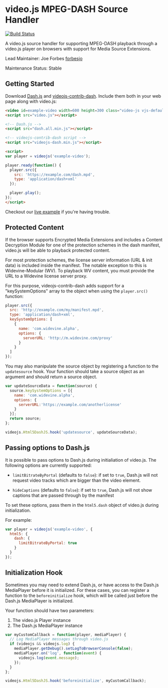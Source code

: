 # video.js MPEG-DASH Source Handler

[![Build Status](https://travis-ci.org/videojs/videojs-contrib-dash.svg?branch=master)](https://travis-ci.org/videojs/videojs-contrib-dash)

A video.js source handler for supporting MPEG-DASH playback through a video.js player on browsers with support for Media Source Extensions.

Lead Maintainer: Joe Forbes [forbesjo](https://github.com/forbesjo)

Maintenance Status: Stable

## Getting Started

Download [Dash.js](https://github.com/Dash-Industry-Forum/dash.js/releases) and [videojs-contrib-dash](https://github.com/videojs/videojs-contrib-dash/releases). Include them both in your web page along with video.js:

```html
<video id=example-video width=600 height=300 class="video-js vjs-default-skin" controls></video>
<script src="video.js"></script>

<!-- Dash.js -->
<script src="dash.all.min.js"></script>

<!-- videojs-contrib-dash script -->
<script src="videojs-dash.min.js"></script>

<script>
var player = videojs('example-video');

player.ready(function() {
  player.src({
    src: 'https://example.com/dash.mpd',
    type: 'application/dash+xml'
  });

  player.play();
});
</script>
```

Checkout our [live example](http://videojs.github.io/videojs-contrib-dash/) if you're having trouble.

## Protected Content

If the browser supports Encrypted Media Extensions and includes a Content Decryption Module for one of the protection schemes in the dash manifest, video.js will be able to playback protected content.

For most protection schemes, the license server information (URL &amp; init data) is included inside the manifest. The notable exception to this is Widevine-Modular (WV). To playback WV content, you must provide the URL to a Widevine license server proxy.

For this purpose, videojs-contrib-dash adds support for a "keySystemOptions" array to the object when using the `player.src()` function:

```javascript
player.src({
  src: 'http://example.com/my/manifest.mpd',
  type: 'application/dash+xml',
  keySystemOptions: [
    {
      name: 'com.widevine.alpha',
      options: {
        serverURL: 'http://m.widevine.com/proxy'
      }
    }
  ]
});
```

You may also manipulate the source object by registering a function to the `updatesource` hook. Your function should take a source object as an argument and should return a source object.

```javascript
var updateSourceData = function(source) {
  source.keySystemOptions = [{
    name: 'com.widevine.alpha',
    options: {
      serverURL:'https://example.com/anotherlicense'
    }
  }];
  return source;
};

videojs.Html5DashJS.hook('updatesource', updateSourceData);
```

## Passing options to Dash.js

It is possible to pass options to Dash.js during initialiation of video.js. The following options are currently supported:

* `limitBitrateByPortal` (defaults to `false`): if set to `true`, Dash.js will not request video tracks which are bigger than the video element.

* `hideCaptions` (defaults to `false`): if set to `true`, Dash.js will not show captions that are passed through by the manifest

To set these options, pass them in the `html5.dash` object of video.js during initialization.

For example:

```javascript
var player = videojs('example-video', {
  html5: {
    dash: {
      limitBitrateByPortal: true
    }
  }
});
```

## Initialization Hook

Sometimes you may need to extend Dash.js, or have access to the Dash.js MediaPlayer before it is initialized. For these cases, you can register a function to the `beforeinitialize` hook, which will be called just before the Dash.js MediaPlayer is initialized.

Your function should have two parameters:
 1. The video.js Player instance
 2. The Dash.js MediaPlayer instance

```javascript
var myCustomCallback = function(player, mediaPlayer) {
  // Log MediaPlayer messages through video.js
  if (videojs && videojs.log) {
    mediaPlayer.getDebug().setLogToBrowserConsole(false);
    mediaPlayer.on('log', function(event) {
      videojs.log(event.message);
    });
  }
};

videojs.Html5DashJS.hook('beforeinitialize', myCustomCallback);
```
